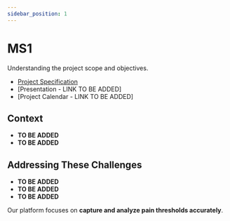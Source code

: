 ```yaml
---
sidebar_position: 1
---
```


# MS1

Understanding the project scope and objectives.

- [Project Specification](https://drive.google.com/file/d/1eN2VtJlxWoR88dOUjgf7jHggCa54RvZZ/view)
- [Presentation - LINK TO BE ADDED]
- [Project Calendar - LINK TO BE ADDED]

## Context

- **TO BE ADDED**
- **TO BE ADDED**

## Addressing These Challenges

- **TO BE ADDED**
- **TO BE ADDED**
- **TO BE ADDED**

Our platform focuses on **capture and analyze pain thresholds accurately**.